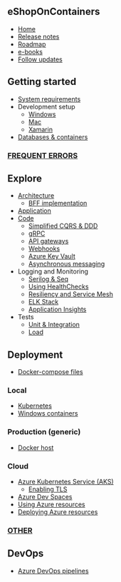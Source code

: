 ## eShopOnContainers

- [Home](Home)
- [Release notes](Release-notes)
- [Roadmap](Roadmap)
- [e-books](eBooks)
- [Follow updates](https://github.com/dotnet-architecture/News/issues?q=is%3Aopen+is%3Aissue)

## Getting started

- [System requirements](System-requirements)
- Development setup
  - [Windows](Windows-setup)
  - [Mac](Mac-setup)
  - [Xamarin](Xamarin-setup)
- [Databases & containers](Databases-and-containers)

### [FREQUENT ERRORS](Frequent-errors)

## Explore

- [Architecture](Architecture)
  - [BFF implementation](BFF-implementation)
- [Application](Explore-the-application)
- [Code](Explore-the-code)
  - [Simplified CQRS & DDD](Simplified-CQRS-and-DDD)
  - [gRPC](gRPC)
  - [API gateways](API-gateways)
  - [Webhooks](Webhooks)
  - [Azure Key Vault](Azure-Key-Vault)
  - [Asynchronous messaging](Asynchronous-messaging)
- Logging and Monitoring
  - [Serilog & Seq](Serilog-and-Seq)
  - [Using HealthChecks](Using-HealthChecks)
  - [Resiliency and Service Mesh](Resiliency-and-Service-Mesh)
  - [ELK Stack](ELK-Stack)
  - [Application Insights](Application-Insights)
- Tests
  - [Unit & Integration](Unit-and-integration-testing)
  - [Load](Load-testing)

## Deployment

- [Docker-compose files](Docker-compose-deployment-files)

### Local

- [Kubernetes](Deploy-to-Local-Kubernetes)
- [Windows containers](Deploy-to-Windows-containers)

### Production (generic)

- [Docker host](Docker-host)

### Cloud

- [Azure Kubernetes Service (AKS)](Deploy-to-Azure-Kubernetes-Service-(AKS))
  - [Enabling TLS](AKS-TLS)
- [Azure Dev Spaces](Azure-Dev-Spaces)
- [Using Azure resources](Using-Azure-resources)
- [Deploying Azure resources](Deploying-Azure-resources)

### [OTHER](Other-Deployment-Scenarios)

## DevOps

- [Azure DevOps pipelines](Azure-DevOps-pipelines)
